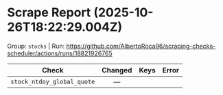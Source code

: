 # Scrape Report (2025-10-26T18:22:29.004Z)

Group: `stocks`  |  Run: https://github.com/AlbertoRoca96/scraping-checks-scheduler/actions/runs/18821926765

| Check | Changed | Keys | Error |
|---|:---:|:--|:--|
| `stock_ntdoy_global_quote` | — |  |  |
